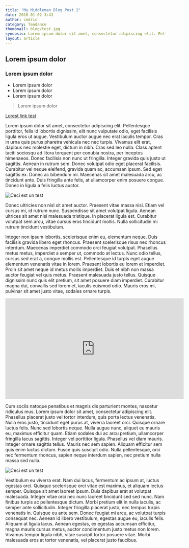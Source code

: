 ```yaml
---
title: "My Middleman Blog Post 2"
date: 2016-01-02 3:43
author: cedric
category: Tendance
thumbnail: blog/test.jpg
synopsis: Lorem ipsum dolor sit amet, consectetur adipiscing elit. Pellentesque porttitor, felis id lobortis dignissim, elit nunc vulputate odio, eget facilisis ligula eros ut augue.
layout: article
---
```


## Lorem ipsum dolor

### Lorem ipsum dolor

- Lorem ipsum dolor
- Lorem ipsum dolor
- Lorem ipsum dolor

> Lorem ipsum dolor

[Lorest link test](www.cforgood.com)

Lorem ipsum dolor sit amet, consectetur adipiscing elit. Pellentesque porttitor, felis id lobortis dignissim, elit nunc vulputate odio, eget facilisis ligula eros ut augue. Vestibulum auctor augue nec erat iaculis tempor. Cras in urna quis purus pharetra vehicula nec nec turpis. Vivamus elit erat, dapibus nec molestie eget, dictum in nibh. Cras sed leo nulla. Class aptent taciti sociosqu ad litora torquent per conubia nostra, per inceptos himenaeos. Donec facilisis non nunc ut fringilla. Integer gravida quis justo ut sagittis. Aenean in rutrum sem. Donec volutpat odio eget placerat facilisis. Curabitur vel neque eleifend, gravida quam ac, accumsan ipsum. Sed eget sagittis ex. Donec ac bibendum mi. Maecenas sit amet malesuada arcu, ac tincidunt ante. Duis fringilla ante felis, at ullamcorper enim posuere congue. Donec in ligula a felis luctus auctor.

![Ceci est un test](blog/test_2.jpg)

Donec ultricies non nisl sit amet auctor. Praesent vitae massa nisi. Etiam vel cursus mi, id rutrum nunc. Suspendisse sit amet volutpat ligula. Aenean ultrices sit amet nisi malesuada tristique. In placerat ligula est. Curabitur volutpat sem arcu, vitae cursus eros tincidunt mollis. Nulla sollicitudin mi rutrum tincidunt vestibulum.

Integer non ipsum lobortis, scelerisque enim eu, elementum neque. Duis facilisis gravida libero eget rhoncus. Praesent scelerisque risus nec rhoncus interdum. Maecenas imperdiet commodo orci feugiat volutpat. Phasellus metus metus, imperdiet a semper ut, commodo at lectus. Nunc odio tellus, cursus sed erat a, congue mollis est. Pellentesque id turpis eget augue elementum venenatis vitae in lorem. Praesent lobortis eu lorem et imperdiet. Proin sit amet neque id metus mollis imperdiet. Duis et nibh non massa auctor feugiat vel quis metus. Praesent malesuada justo tellus. Quisque dignissim nunc quis elit pretium, sit amet posuere diam imperdiet. Curabitur magna dui, convallis sed lorem et, iaculis euismod odio. Mauris eros mi, pulvinar sit amet justo vitae, sodales ornare turpis.

<div class="article-video">
  <iframe width="560" height="315" src="https://www.youtube.com/embed/jh0PosdTgTQ" frameborder="0" allowfullscreen></iframe>
</div>

Cum sociis natoque penatibus et magnis dis parturient montes, nascetur ridiculus mus. Lorem ipsum dolor sit amet, consectetur adipiscing elit. Phasellus placerat justo vel tortor interdum, quis porta lectus venenatis. Nulla eros justo, tincidunt eget purus at, viverra laoreet orci. Quisque ornare luctus felis. Nunc sed lobortis neque. Nulla augue nunc, aliquet eu mauris eu, maximus efficitur quam. Etiam sodales dui ac arcu pretium, ullamcorper fringilla lacus sagittis. Integer vel porttitor ligula. Phasellus vel diam mauris. Integer ornare sagittis tellus. Mauris nec sem sapien. Aliquam efficitur sem quis enim luctus dictum. Fusce quis suscipit odio. Nulla pellentesque, orci nec fermentum rhoncus, sapien neque interdum sapien, nec pretium nulla massa sed nulla.

![Ceci est un test](blog/test_3.gif)

Vestibulum eu viverra erat. Nam dui lacus, fermentum ac ipsum at, luctus egestas orci. Quisque scelerisque orci vitae est maximus, et aliquam lectus semper. Quisque sit amet laoreet ipsum. Duis dapibus erat at volutpat malesuada. Integer vitae orci nec nunc laoreet tincidunt sed sed nunc. Nam finibus turpis ac pellentesque dictum. Morbi pretium elit in nulla iaculis, ac semper ante sollicitudin. Integer fringilla placerat justo, nec tempus turpis venenatis in. Quisque eu ante sem. Donec feugiat mi arcu, ac volutpat turpis consequat nec. Aenean id libero vestibulum, egestas augue eu, iaculis felis. Aliquam at ligula lacus. Aenean egestas, ex egestas accumsan efficitur, magna mauris cursus metus, auctor condimentum justo metus non lorem. Vivamus tempor ligula nibh, vitae suscipit tortor posuere vitae. Morbi malesuada eros at tortor venenatis, vel placerat justo faucibus.